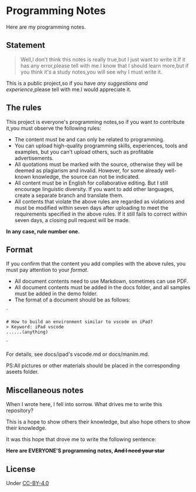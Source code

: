 # Programming Notes

Here are my programming notes.

## Statement

> Well,I don't think this notes is really true,but I just want to write it.If it has any error,please tell with me.I know that I should learn more,but if you think it's a study notes,you will see why I must write it.

This is a public project,so if you have *any suggestions and experience*,please tell with me.I would appreciate it.

## The rules

This project is everyone's programming notes,so if you want to contribute it,you must observe the following rules:

- The content must be and can only be related to programming.
- You can upload high-quality programming skills, experiences, tools and examples, but you can't upload others, such as profitable advertisements.
- All quotations must be marked with the source, otherwise they will be deemed as plagiarism and invalid. However, for some already well-known knowledge, the source can not be indicated.
- All content must be in English for collaborative editing. But I still encourage linguistic diversity. If you want to add other languages, create a separate branch and translate them.
- All contents that violate the above rules are regarded as violations and must be modified within seven days after uploading to meet the requirements specified in the above rules. If it still fails to correct within seven days, a closing pull request will be made.

**In any case, rule number one.**  

## Format

If you confirm that the content you add complies with the above rules, you must pay attention to your *format*.

- All document contents need to use Markdown, sometimes can use PDF.
- All document contents must be added in the docs folder, and all samples must be added in the demo folder.
- The format of a document should be as follows:

`

    # How to build an environment similar to vscode on iPad?
    > Keyword: iPad vscode
    ......(anything)
`

For details, see docs/ipad's vscode.md or docs/manim.md.

PS:All pictures or other materials should be placed in the corresponding aseets folder.

## Miscellaneous notes

When I wrote here, I fell into sorrow. What drives me to write this repository?

This is a hope to show others their knowledge, but also hope others to show their knowledge.

It was this hope that drove me to write the following sentence:

**Here are EVERYONE'S programming notes, ~~And I need your star~~**

## License

Under [CC-BY-4.0](https://creativecommons.org/licenses/by/4.0/)
